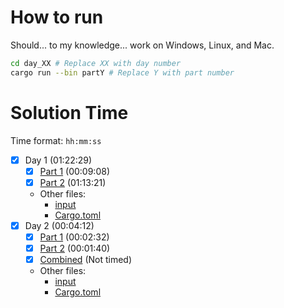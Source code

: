 # How to run
Should... to my knowledge... work on Windows, Linux, and Mac.
```bash
cd day_XX # Replace XX with day number
cargo run --bin partY # Replace Y with part number
```

# Solution Time

Time format: `hh:mm:ss`
- [x] Day 1 (01:22:29) 
  - [x] [Part 1](day_01/src/part1.rs) (00:09:08)
  - [x] [Part 2](day_01/src/part2.rs) (01:13:21)
  - Other files:
    - [input](day_01/src/input.in)
    - [Cargo.toml](day_01/Cargo.toml)
- [x] Day 2 (00:04:12)
  - [x] [Part 1](day_02/src/part1.rs) (00:02:32)
  - [x] [Part 2](day_02/src/part2.rs) (00:01:40)
  - [x] [Combined](day_02/src/combined.rs) (Not timed)
  - Other files:
    - [input](day_02/src/input.in)
    - [Cargo.toml](day_02/Cargo.toml)